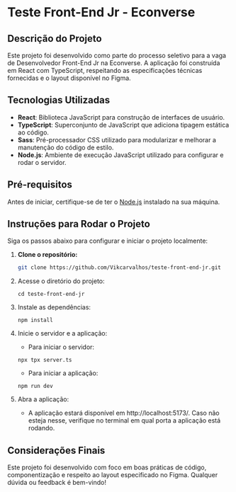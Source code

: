 # Teste Front-End Jr - Econverse

## Descrição do Projeto

Este projeto foi desenvolvido como parte do processo seletivo para a vaga de Desenvolvedor Front-End Jr na Econverse. A aplicação foi construída em React com TypeScript, respeitando as especificações técnicas fornecidas e o layout disponível no Figma.

## Tecnologias Utilizadas

- **React**: Biblioteca JavaScript para construção de interfaces de usuário.
- **TypeScript**: Superconjunto de JavaScript que adiciona tipagem estática ao código.
- **Sass**: Pré-processador CSS utilizado para modularizar e melhorar a manutenção do código de estilo.
- **Node.js**: Ambiente de execução JavaScript utilizado para configurar e rodar o servidor.

## Pré-requisitos

Antes de iniciar, certifique-se de ter o [Node.js](https://nodejs.org/) instalado na sua máquina.

## Instruções para Rodar o Projeto

Siga os passos abaixo para configurar e iniciar o projeto localmente:

1. **Clone o repositório:**

   ```bash
   git clone https://github.com/Vikcarvalhos/teste-front-end-jr.git
   ```

2. Acesse o diretório do projeto:
   ```
   cd teste-front-end-jr
   ```

3. Instale as dependências:
   ```
   npm install
   ```

4. Inicie o servidor e a aplicação:
   - Para iniciar o servidor:
   ```
   npx tpx server.ts
   ```

   - Para iniciar a aplicação:
   ```
   npm run dev
   ```

5. Abra a aplicação:
   - A aplicação estará disponível em http://localhost:5173/. Caso não esteja nesse, verifique no terminal em qual porta a aplicação está rodando.

## Considerações Finais

Este projeto foi desenvolvido com foco em boas práticas de código, componentização e respeito ao layout especificado no Figma. Qualquer dúvida ou feedback é bem-vindo!
   
